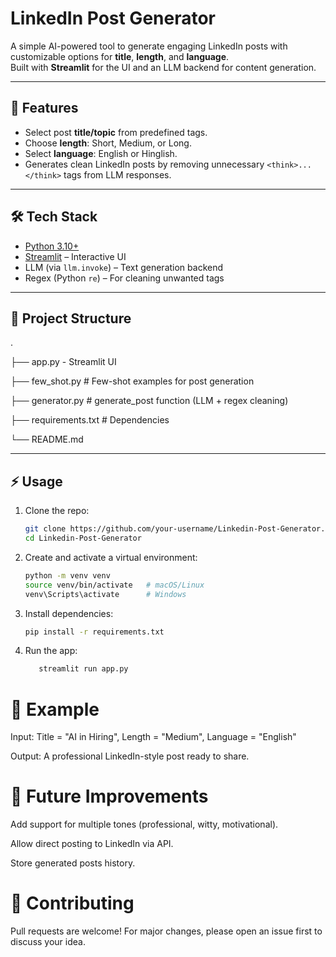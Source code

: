 # LinkedIn Post Generator

A simple AI-powered tool to generate engaging LinkedIn posts with customizable options for **title**, **length**, and **language**.  
Built with **Streamlit** for the UI and an LLM backend for content generation.  

---

## 🚀 Features
- Select post **title/topic** from predefined tags.  
- Choose **length**: Short, Medium, or Long.  
- Select **language**: English or Hinglish.  
- Generates clean LinkedIn posts by removing unnecessary `<think>...</think>` tags from LLM responses.  

---

## 🛠️ Tech Stack
- [Python 3.10+](https://www.python.org/)  
- [Streamlit](https://streamlit.io/) – Interactive UI  
- LLM (via `llm.invoke`) – Text generation backend  
- Regex (Python `re`) – For cleaning unwanted tags  

---

## 📂 Project Structure
.

├── app.py - Streamlit UI

├── few_shot.py # Few-shot examples for post generation

├── generator.py # generate_post function (LLM + regex cleaning)

├── requirements.txt # Dependencies

└── README.md


---

## ⚡ Usage

1. Clone the repo:
   ```bash
   git clone https://github.com/your-username/Linkedin-Post-Generator.git
   cd Linkedin-Post-Generator
   ```
2. Create and activate a virtual environment:
    ``` bash
    python -m venv venv
    source venv/bin/activate   # macOS/Linux 
    venv\Scripts\activate      # Windows
   ```
3. Install dependencies:
    ```bash
    pip install -r requirements.txt
   ```
4. Run the app:
     ```bash
        streamlit run app.py
    
    ```
   

# 🎯 Example

Input: Title = "AI in Hiring", Length = "Medium", Language = "English"

Output: A professional LinkedIn-style post ready to share.

# 🔮 Future Improvements

Add support for multiple tones (professional, witty, motivational).

Allow direct posting to LinkedIn via API.

Store generated posts history.

# 🤝 Contributing

Pull requests are welcome! For major changes, please open an issue first to discuss your idea.

   
